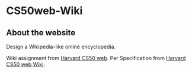 # CS50web-Wiki

## About the website

Design a Wikipedia-like online encyclopedia.

Wiki assignment from [Harvard CS50 web](https://cs50.harvard.edu/web/2020/).
Per Specification from [Harvard CS50 web Wiki](https://cs50.harvard.edu/web/2020/projects/1/wiki/).